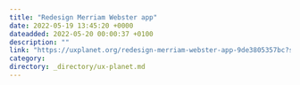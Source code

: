 ```yaml
---
title: "Redesign Merriam Webster app"
date: 2022-05-19 13:45:20 +0000
dateadded: 2022-05-20 00:00:37 +0100
description: ""
link: "https://uxplanet.org/redesign-merriam-webster-app-9de3805357bc?source=rss----819cc2aaeee0---4"
category:
directory: _directory/ux-planet.md
---
```

